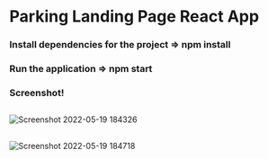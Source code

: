# Parking Landing Page React App
### Install dependencies for the project => npm install
### Run the application     => npm start
### Screenshot!
##


![Screenshot 2022-05-19 184326](https://user-images.githubusercontent.com/58328935/169303178-ea0b9108-2ed5-4dc6-b939-2fff67a10b47.png)
##
![Screenshot 2022-05-19 184718](https://user-images.githubusercontent.com/58328935/169303205-9baf8125-02ac-4783-b79a-b73698dbd7d2.png)
